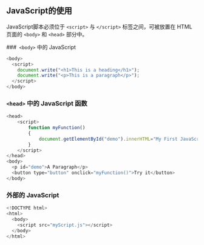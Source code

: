 
## JavaScript的使用
JavaScript脚本必须位于 `<script>` 与 `</script>` 标签之间，可被放置在 HTML 页面的 `<body>` 和 `<head>` 部分中。

###` <body>` 中的 JavaScript
```JavaScript
<body>
  <script>
    document.write("<h1>This is a heading</h1>");
    document.write("<p>This is a paragraph</p>");
  </script>
</body>
```

### `<head>` 中的 JavaScript 函数
```JavaScript
<head>
    <script>	
        function myFunction()
        {
            document.getElementById("demo").innerHTML="My First JavaScript Function";
        }
    </script>
</head>
<body>
  <p id="demo">A Paragraph</p>
  <button type="button" onclick="myFunction()">Try it</button>
</body>
```

### 外部的 JavaScript
```JavaScript
<!DOCTYPE html>
<html>
  <body>
    <script src="myScript.js"></script>
  </body>
</html>
```